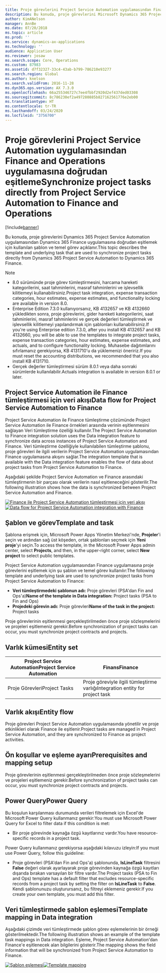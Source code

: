 ```yaml
---
title: Proje görevlerini Project Service Automation uygulamasından Finance and Operations uygulamasına doğrudan eşitleme
description: Bu konuda, proje görevlerini Microsoft Dynamics 365 Project Service Automation uygulamasından Dynamics 365 Finance uygulamasına doğrudan eşitlemek için kullanılan şablon ve temel görev açıklanır.
author: KimANelson
manager: AnnBe
ms.date: 07/20/2018
ms.topic: article
ms.prod: ''
ms.service: dynamics-ax-applications
ms.technology: ''
audience: Application User
ms.reviewer: josaw
ms.search.scope: Core, Operations
ms.custom: 87983
ms.assetid: d7f32327-33c4-43ab-b799-786210e93277
ms.search.region: Global
ms.author: knelson
ms.search.validFrom: 2016-11-28
ms.dyn365.ops.version: AX 7.3.0
ms.openlocfilehash: 66a255346727c7ee4fbbf2920d2ef437ded03308
ms.sourcegitcommit: 8c786230ef2a497280885b827162561776e2eb00
ms.translationtype: HT
ms.contentlocale: tr-TR
ms.lasthandoff: 03/24/2020
ms.locfileid: "3756700"
---
```

# <a name="synchronize-project-tasks-directly-from-project-service-automation-to-finance-and-operations"></a><span data-ttu-id="74045-103">Proje görevlerini Project Service Automation uygulamasından Finance and Operations uygulamasına doğrudan eşitleme</span><span class="sxs-lookup"><span data-stu-id="74045-103">Synchronize project tasks directly from Project Service Automation to Finance and Operations</span></span>

[!include[banner](../includes/banner.md)]

<span data-ttu-id="74045-104">Bu konuda, proje görevlerini Dynamics 365 Project Service Automation uygulamasından Dynamics 365 Finance uygulamasına doğrudan eşitlemek için kullanılan şablon ve temel görev açıklanır.</span><span class="sxs-lookup"><span data-stu-id="74045-104">This topic describes the template and underlying task that are used to synchronize project tasks directly from Dynamics 365 Project Service Automation to Dynamics 365 Finance.</span></span>

> [!NOTE]
> - <span data-ttu-id="74045-105">8.0 sürümünde proje görev tümleştirmesini, harcama hareketi kategorilerini, saat tahminlerini, masraf tahminlerini ve işlevsellik kilitlemeyi kullanabilirsiniz.</span><span class="sxs-lookup"><span data-stu-id="74045-105">Project task integration, expense transaction categories, hour estimates, expense estimates, and functionality locking are available in version 8.0.</span></span>
> - <span data-ttu-id="74045-106">Enterprise Edition 7.3.0 kullanıyorsanız, KB 4132657 ve KB 4132660 yükledikten sonra, proje görevlerini, gider hareketi kategorilerini, saat tahminlerini, masraf tahminlerini ve gerçek değerleri tümleştirmek ve işlevsellik kilitlemeyi yapılandırmak için şablonları kullanabilirsiniz.</span><span class="sxs-lookup"><span data-stu-id="74045-106">If you're using Enterprise edition 7.3.0, after you install KB 4132657 and KB 4132660, you will be able to use the templates to integrate project tasks, expense transaction categories, hour estimates, expense estimates, and actuals, and to configure functionality locking.</span></span> <span data-ttu-id="74045-107">Muhasebe dağıtımlarını sıfırlamanız gerekiyorsa, KB 4131710'u da yüklemenizi öneririz.</span><span class="sxs-lookup"><span data-stu-id="74045-107">If you must reset the accounting distributions, we recommended that you also install KB 4131710.</span></span>
> - <span data-ttu-id="74045-108">Gerçek değerler tümleştirmesi sürüm 8.0.1 veya daha sonraki sürümlerde kullanılabilir.</span><span class="sxs-lookup"><span data-stu-id="74045-108">Actuals integration is available in version 8.0.1 or later.</span></span>

## <a name="data-flow-for-project-service-automation-to-finance"></a><span data-ttu-id="74045-109">Project Service Automation ile Finance tümleştirmesi için veri akışı</span><span class="sxs-lookup"><span data-stu-id="74045-109">Data flow for Project Service Automation to Finance</span></span>

<span data-ttu-id="74045-110">Project Service Automation ile Finance tümleştirme çözümünde Project Service Automation ile Finance örnekleri arasında verinin eşitlenmesini sağlayan Veri tümleştirme özelliği kullanılır.</span><span class="sxs-lookup"><span data-stu-id="74045-110">The Project Service Automation to Finance integration solution uses the Data integration feature to synchronize data across instances of Project Service Automation and Finance.</span></span> <span data-ttu-id="74045-111">Veri tümleştirme özelliğiyle kullanılabilen tümleştirme şablonu, proje görevleri ile ilgili verilerin Project Service Automation uygulamasından Finance uygulamasına akışını sağlar.</span><span class="sxs-lookup"><span data-stu-id="74045-111">The integration template that is available with the Data integration feature enables the flow of data about project tasks from Project Service Automation to Finance.</span></span>

<span data-ttu-id="74045-112">Aşağıdaki şekilde Project Service Automation ve Finance arasındaki tümleştirmenin bir parçası olarak verilerin nasıl eşitleneceğini gösterilir.</span><span class="sxs-lookup"><span data-stu-id="74045-112">The following illustration shows how the data is synchronized between Project Service Automation and Finance.</span></span>

<span data-ttu-id="74045-113">[![Finance ile Project Service Automation tümleştirmesi için veri akışı](./media/ProjectTasksFlow.png)](./media/ProjectTasksFlow.png)</span><span class="sxs-lookup"><span data-stu-id="74045-113">[![Data flow for Project Service Automation integration with Finance](./media/ProjectTasksFlow.png)](./media/ProjectTasksFlow.png)</span></span>

## <a name="template-and-task"></a><span data-ttu-id="74045-114">Şablon ve görev</span><span class="sxs-lookup"><span data-stu-id="74045-114">Template and task</span></span>

<span data-ttu-id="74045-115">Şablona erişmek için, Microsoft Power Apps Yönetim Merkezi'nde, **Projeler**'i seçin ve ardından sağ üst köşeden, ortak şablonları seçmek için **Yeni proje**'yi seçin.</span><span class="sxs-lookup"><span data-stu-id="74045-115">To access the template, in the Microsoft Power Apps admin center, select **Projects**, and then, in the upper-right corner, select **New project** to select public templates.</span></span>

<span data-ttu-id="74045-116">Project Service Automation uygulamasından Finance uygulamasına proje görevlerini eşitlemek için şu şablon ve temel görev kullanılır:</span><span class="sxs-lookup"><span data-stu-id="74045-116">The following template and underlying task are used to synchronize project tasks from Project Service Automation to Finance:</span></span>

- <span data-ttu-id="74045-117">**Veri tümleştirmedeki şablonun adı:** Proje görevleri (PSA'dan Fin and Ops'a)</span><span class="sxs-lookup"><span data-stu-id="74045-117">**Name of the template in Data integration:** Project tasks (PSA to Fin and Ops)</span></span>
- <span data-ttu-id="74045-118">**Projedeki görevin adı:** Proje görevleri</span><span class="sxs-lookup"><span data-stu-id="74045-118">**Name of the task in the project:** Project tasks</span></span>

<span data-ttu-id="74045-119">Proje görevlerinin eşitlenmesi gerçekleştirilmeden önce proje sözleşmelerini ve projeleri eşitlemeniz gerekir.</span><span class="sxs-lookup"><span data-stu-id="74045-119">Before synchronization of project tasks can occur, you must synchronize project contracts and projects.</span></span>

## <a name="entity-set"></a><span data-ttu-id="74045-120">Varlık kümesi</span><span class="sxs-lookup"><span data-stu-id="74045-120">Entity set</span></span>

| <span data-ttu-id="74045-121">Project Service Automation</span><span class="sxs-lookup"><span data-stu-id="74045-121">Project Service Automation</span></span> | <span data-ttu-id="74045-122">Finans</span><span class="sxs-lookup"><span data-stu-id="74045-122">Finance</span></span>                             |
|----------------------------|-------------------------------------|
| <span data-ttu-id="74045-123">Proje Görevleri</span><span class="sxs-lookup"><span data-stu-id="74045-123">Project Tasks</span></span>              | <span data-ttu-id="74045-124">Proje göreviyle ilgili tümleştirme varlığı</span><span class="sxs-lookup"><span data-stu-id="74045-124">Integration entity for project task</span></span> |

## <a name="entity-flow"></a><span data-ttu-id="74045-125">Varlık akışı</span><span class="sxs-lookup"><span data-stu-id="74045-125">Entity flow</span></span>

<span data-ttu-id="74045-126">Proje görevleri Project Service Automation uygulamasında yönetilir ve proje etkinlikleri olarak Finance ile eşitlenir.</span><span class="sxs-lookup"><span data-stu-id="74045-126">Project tasks are managed in Project Service Automation, and they are synchronized to Finance as project activities.</span></span>

## <a name="prerequisites-and-mapping-setup"></a><span data-ttu-id="74045-127">Ön koşullar ve eşleme ayarı</span><span class="sxs-lookup"><span data-stu-id="74045-127">Prerequisites and mapping setup</span></span>

<span data-ttu-id="74045-128">Proje görevlerinin eşitlenmesi gerçekleştirilmeden önce proje sözleşmelerini ve projeleri eşitlemeniz gerekir.</span><span class="sxs-lookup"><span data-stu-id="74045-128">Before synchronization of project tasks can occur, you must synchronize project contracts and projects.</span></span>

## <a name="power-query"></a><span data-ttu-id="74045-129">Power Query</span><span class="sxs-lookup"><span data-stu-id="74045-129">Power Query</span></span>

<span data-ttu-id="74045-130">Bu koşulun karşılanması durumunda verileri filtrelemek için Excel'de Microsoft Power Query kullanmanız gerekir:</span><span class="sxs-lookup"><span data-stu-id="74045-130">You must use Microsoft Power Query for Excel to filter data if this condition is met:</span></span>

- <span data-ttu-id="74045-131">Bir proje görevinde kaynağa özgü kayıtlarınız vardır.</span><span class="sxs-lookup"><span data-stu-id="74045-131">You have resource-specific records in a project task.</span></span>

<span data-ttu-id="74045-132">Power Query kullanmanız gerekiyorsa aşağıdaki kılavuzu izleyin:</span><span class="sxs-lookup"><span data-stu-id="74045-132">If you must use Power Query, follow this guideline:</span></span>

- <span data-ttu-id="74045-133">Proje görevleri (PSA'dan Fin and Ops'a) şablonunda, **IsLineTask** filtresini **False** değeri olarak ayarlayarak proje görevinden kaynağa özgü kayıtları dışarıda bırakan varsayılan bir filtre vardır.</span><span class="sxs-lookup"><span data-stu-id="74045-133">The Project tasks (PSA to Fin and Ops) template has a default filter that excludes resource-specific records from a project task by setting the filter on **IsLineTask** to **False**.</span></span> <span data-ttu-id="74045-134">Kendi şablonunuzu oluşturursanız, bu filtreyi eklemeniz gerekir.</span><span class="sxs-lookup"><span data-stu-id="74045-134">If you create your own template, you must add this filter.</span></span>

## <a name="template-mapping-in-data-integration"></a><span data-ttu-id="74045-135">Veri tümleştirmede şablon eşlemesi</span><span class="sxs-lookup"><span data-stu-id="74045-135">Template mapping in Data integration</span></span>

<span data-ttu-id="74045-136">Aşağıdaki çizimde veri tümleştirmede şablon görev eşlemelerinin bir örneği gösterilmektedir.</span><span class="sxs-lookup"><span data-stu-id="74045-136">The following illustration shows an example of the template task mappings in Data integration.</span></span> <span data-ttu-id="74045-137">Eşleme, Project Service Automation'dan Finance'e eşitlenecek alan bilgilerini gösterir.</span><span class="sxs-lookup"><span data-stu-id="74045-137">The mapping shows the field information that will be synchronized from Project Service Automation to Finance.</span></span>

<span data-ttu-id="74045-138">[![Şablon eşlemesi](./media/ProjectTasksMapping.png)](./media/ProjectTasksMapping.png)</span><span class="sxs-lookup"><span data-stu-id="74045-138">[![Template mapping](./media/ProjectTasksMapping.png)](./media/ProjectTasksMapping.png)</span></span>

